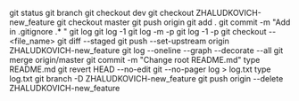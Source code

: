 git status
git branch
git checkout dev
git checkout ZHALUDKOVICH-new_feature
git checkout master
git push origin
git add .
git commit -m "Add in .gitignore .* " 
git log
git log -1
git log -m -p 
git log -1 -p 
git checkout --<file_name>
git diff --staged
git push --set-upstream origin ZHALUDKOVICH-new_feature
git log --oneline --graph --decorate --all 
git merge origin/master
git commit -m "Change root README.md" 
type README.md
git revert HEAD --no-edit
git --no-pager log > log.txt
type log.txt
git branch -D ZHALUDKOVICH-new_feature
git push origin --delete ZHALUDKOVICH-new_feature
